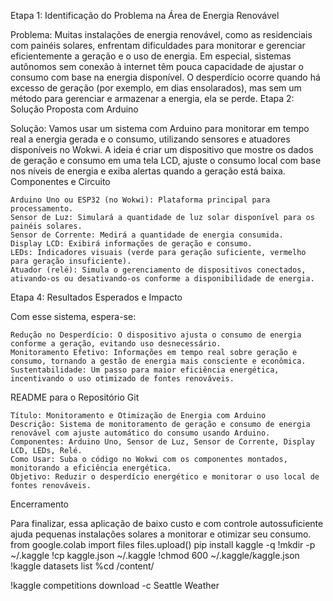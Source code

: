 Etapa 1: Identificação do Problema na Área de Energia Renovável

Problema: Muitas instalações de energia renovável, como as residenciais com painéis solares, enfrentam dificuldades para monitorar e gerenciar eficientemente a geração e o uso de energia. Em especial, sistemas autônomos sem conexão à internet têm pouca capacidade de ajustar o consumo com base na energia disponível. O desperdício ocorre quando há excesso de geração (por exemplo, em dias ensolarados), mas sem um método para gerenciar e armazenar a energia, ela se perde.
Etapa 2: Solução Proposta com Arduino

Solução: Vamos usar um sistema com Arduino para monitorar em tempo real a energia gerada e o consumo, utilizando sensores e atuadores disponíveis no Wokwi. A ideia é criar um dispositivo que mostre os dados de geração e consumo em uma tela LCD, ajuste o consumo local com base nos níveis de energia e exiba alertas quando a geração está baixa.
Componentes e Circuito

    Arduino Uno ou ESP32 (no Wokwi): Plataforma principal para processamento.
    Sensor de Luz: Simulará a quantidade de luz solar disponível para os painéis solares.
    Sensor de Corrente: Medirá a quantidade de energia consumida.
    Display LCD: Exibirá informações de geração e consumo.
    LEDs: Indicadores visuais (verde para geração suficiente, vermelho para geração insuficiente).
    Atuador (relé): Simula o gerenciamento de dispositivos conectados, ativando-os ou desativando-os conforme a disponibilidade de energia.
Etapa 4: Resultados Esperados e Impacto

Com esse sistema, espera-se:

    Redução no Desperdício: O dispositivo ajusta o consumo de energia conforme a geração, evitando uso desnecessário.
    Monitoramento Efetivo: Informações em tempo real sobre geração e consumo, tornando a gestão de energia mais consciente e econômica.
    Sustentabilidade: Um passo para maior eficiência energética, incentivando o uso otimizado de fontes renováveis.

README para o Repositório Git

    Título: Monitoramento e Otimização de Energia com Arduino
    Descrição: Sistema de monitoramento de geração e consumo de energia renovável com ajuste automático do consumo usando Arduino.
    Componentes: Arduino Uno, Sensor de Luz, Sensor de Corrente, Display LCD, LEDs, Relé.
    Como Usar: Suba o código no Wokwi com os componentes montados, monitorando a eficiência energética.
    Objetivo: Reduzir o desperdício energético e monitorar o uso local de fontes renováveis.

Encerramento

Para finalizar, essa aplicação de baixo custo e com controle autossuficiente ajuda pequenas instalações solares a monitorar e otimizar seu consumo.
from google.colab import files
files.upload()
pip install kaggle -q
!mkdir -p ~/.kaggle
!cp kaggle.json ~/.kaggle
!chmod 600 ~/.kaggle/kaggle.json
!kaggle datasets list
%cd /content/

!kaggle competitions download -c Seattle Weather

